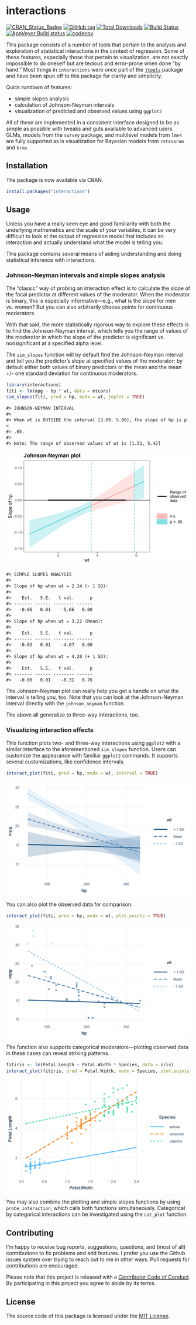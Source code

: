 
<!-- README.md is generated from README.Rmd. Please edit that file -->

# interactions

[![CRAN\_Status\_Badge](https://www.r-pkg.org/badges/version-ago/interactions)](https://cran.r-project.org/package=interactions)
[![GitHub
tag](https://img.shields.io/github/tag/jacob-long/interactions.svg?label=Github)](https://github.com/jacob-long/interactions)
[![Total
Downloads](https://cranlogs.r-pkg.org/badges/grand-total/interactions)](https://cran.r-project.org/package=interactions)
[![Build
Status](https://travis-ci.org/jacob-long/interactions.svg?branch=master)](https://travis-ci.org/jacob-long/interactions)
[![AppVeyor Build
status](https://ci.appveyor.com/api/projects/status/qfyn5cwomufqxath?svg=true)](https://ci.appveyor.com/project/jacob-long/interactions)
[![codecov](https://codecov.io/gh/jacob-long/interactions/branch/master/graph/badge.svg)](https://codecov.io/gh/jacob-long/interactions)
<!-- [![Project Status: Active - The project has reached a stable, usable state and is being actively developed.](http://www.repostatus.org/badges/latest/active.svg)](http://www.repostatus.org/#active) [![MIT License](https://img.shields.io/badge/license-MIT-blue.svg?style=flat)](https://opensource.org/licenses/MIT) -->

This package consists of a number of tools that pertain to the analysis
and exploration of statistical interactions in the context of
regression. Some of these features, especially those that pertain to
visualization, are not exactly impossible to do oneself but are tedious
and error-prone when done “by hand.” Most things in `interactions` were
once part of the [`jtools`](https://jtools.jacob-long.com) package and
have been spun off to this package for clarity and simplicity.

Quick rundown of features:

  - simple slopes analysis
  - calculation of Johnson-Neyman intervals
  - visualization of predicted and observed values using `ggplot2`

All of these are implemented in a consistent interface designed to be as
simple as possible with tweaks and guts available to advanced users.
GLMs, models from the `survey` package, and multilevel models from
`lme4` are fully supported as is visualization for Bayesian models from
`rstanaram` and `brms`.

## Installation

The package is now available via CRAN.

``` r
install.packages("interactions")
```

## Usage

Unless you have a really keen eye and good familiarity with both the
underlying mathematics and the scale of your variables, it can be very
difficult to look at the output of regression model that includes an
interaction and actually understand what the model is telling you.

This package contains several means of aiding understanding and doing
statistical inference with interactions.

### Johnson-Neyman intervals and simple slopes analysis

The “classic” way of probing an interaction effect is to calculate the
slope of the focal predictor at different values of the moderator. When
the moderator is binary, this is especially informative—e.g., what is
the slope for men vs. women? But you can also arbitrarily choose points
for continuous moderators.

With that said, the more statistically rigorous way to explore these
effects is to find the Johnson-Neyman interval, which tells you the
range of values of the moderator in which the slope of the predictor is
significant vs.  nonsignificant at a specified alpha level.

The `sim_slopes` function will by default find the Johnson-Neyman
interval and tell you the predictor’s slope at specified values of the
moderator; by default either both values of binary predictors or the
mean and the mean +/- one standard deviation for continuous moderators.

``` r
library(interactions)
fiti <- lm(mpg ~ hp * wt, data = mtcars)
sim_slopes(fiti, pred = hp, modx = wt, jnplot = TRUE)
```

    #> JOHNSON-NEYMAN INTERVAL 
    #> 
    #> When wt is OUTSIDE the interval [3.69, 5.90], the slope of hp is p <
    #> .05.
    #> 
    #> Note: The range of observed values of wt is [1.51, 5.42]

![](man/figures/j-n-plot-1.png)<!-- -->

    #> SIMPLE SLOPES ANALYSIS 
    #> 
    #> Slope of hp when wt = 2.24 (- 1 SD): 
    #> 
    #>    Est.   S.E.   t val.      p
    #> ------- ------ -------- ------
    #>   -0.06   0.01    -5.66   0.00
    #> 
    #> Slope of hp when wt = 3.22 (Mean): 
    #> 
    #>    Est.   S.E.   t val.      p
    #> ------- ------ -------- ------
    #>   -0.03   0.01    -4.07   0.00
    #> 
    #> Slope of hp when wt = 4.20 (+ 1 SD): 
    #> 
    #>    Est.   S.E.   t val.      p
    #> ------- ------ -------- ------
    #>   -0.00   0.01    -0.31   0.76

The Johnson-Neyman plot can really help you get a handle on what the
interval is telling you, too. Note that you can look at the
Johnson-Neyman interval directly with the `johnson_neyman` function.

The above all generalize to three-way interactions, too.

### Visualizing interaction effects

This function plots two- and three-way interactions using `ggplot2` with
a similar interface to the aforementioned `sim_slopes` function. Users
can customize the appearance with familiar `ggplot2` commands. It
supports several customizations, like confidence intervals.

``` r
interact_plot(fiti, pred = hp, modx = wt, interval = TRUE)
```

![](man/figures/interact_plot_continuous-1.png)<!-- -->

You can also plot the observed data for comparison:

``` r
interact_plot(fiti, pred = hp, modx = wt, plot.points = TRUE)
```

![](man/figures/interact_plot_continuous_points-1.png)<!-- -->

The function also supports categorical moderators—plotting observed data
in these cases can reveal striking patterns.

``` r
fitiris <- lm(Petal.Length ~ Petal.Width * Species, data = iris)
interact_plot(fitiris, pred = Petal.Width, modx = Species, plot.points = TRUE)
```

![](man/figures/interact_plot_factor-1.png)<!-- -->

You may also combine the plotting and simple slopes functions by using
`probe_interaction`, which calls both functions simultaneously.
Categorical by categorical interactions can be investigated using the
`cat_plot` function.

## Contributing

I’m happy to receive bug reports, suggestions, questions, and (most of
all) contributions to fix problems and add features. I prefer you use
the Github issues system over trying to reach out to me in other ways.
Pull requests for contributions are encouraged.

Please note that this project is released with a [Contributor Code of
Conduct](https://github.com/jacob-long/interactions/blob/master/CONDUCT.md).
By participating in this project you agree to abide by its terms.

## License

The source code of this package is licensed under the [MIT
License](https://opensource.org/licenses/mit-license.php).
